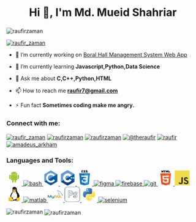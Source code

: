 <h1 align="center">Hi 👋, I'm Md. Mueid Shahriar</h1>
<h3 align="center"></h3>

<p align="left"> <img src="https://komarev.com/ghpvc/?username=raufirzaman&label=Profile%20views&color=0e75b6&style=flat" alt="raufirzaman" /> </p>

<p align="left"> <a href="https://twitter.com/raufir_zaman" target="blank"><img src="https://img.shields.io/twitter/follow/raufir_zaman?logo=twitter&style=for-the-badge" alt="raufir_zaman" /></a> </p>

- 🔭 I’m currently working on [Boral Hall Management System Web App](https://github.com/MueidShahriar/Boral-Hall-Management-System)

- 🌱 I’m currently learning **Javascript,Python,Data Science**

- 💬 Ask me about **C,C++,Python,HTML**

- 📫 How to reach me **raufir7@gmail.com**

- ⚡ Fun fact **Sometimes coding make me angry.**

<h3 align="left">Connect with me:</h3>
<p align="left">
<a href="https://twitter.com/raufir_zaman" target="blank"><img align="center" src="https://raw.githubusercontent.com/rahuldkjain/github-profile-readme-generator/master/src/images/icons/Social/twitter.svg" alt="raufir_zaman" height="30" width="40" /></a>
<a href="https://linkedin.com/in/raufirzaman" target="blank"><img align="center" src="https://raw.githubusercontent.com/rahuldkjain/github-profile-readme-generator/master/src/images/icons/Social/linked-in-alt.svg" alt="raufirzaman" height="30" width="40" /></a>
<a href="https://fb.com/raufirzaman" target="blank"><img align="center" src="https://raw.githubusercontent.com/rahuldkjain/github-profile-readme-generator/master/src/images/icons/Social/facebook.svg" alt="raufirzaman" height="30" width="40" /></a>
<a href="https://instagram.com/theraufir" target="blank"><img align="center" src="https://raw.githubusercontent.com/rahuldkjain/github-profile-readme-generator/master/src/images/icons/Social/instagram.svg" alt="@theraufir" height="30" width="40" /></a>
<a href="https://www.codechef.com/users/raufir" target="blank"><img align="center" src="https://cdn.jsdelivr.net/npm/simple-icons@3.1.0/icons/codechef.svg" alt="raufir" height="30" width="40" /></a>
<a href="https://codeforces.com/profile/amadeus_arkham" target="blank"><img align="center" src="https://raw.githubusercontent.com/rahuldkjain/github-profile-readme-generator/master/src/images/icons/Social/codeforces.svg" alt="amadeus_arkham" height="30" width="40" /></a>
</p>

<h3 align="left">Languages and Tools:</h3>
<p align="left"> <a href="https://developer.android.com" target="_blank" rel="noreferrer"> <img src="https://raw.githubusercontent.com/devicons/devicon/master/icons/android/android-original-wordmark.svg" alt="android" width="40" height="40"/> </a> <a href="https://www.gnu.org/software/bash/" target="_blank" rel="noreferrer"> <img src="https://www.vectorlogo.zone/logos/gnu_bash/gnu_bash-icon.svg" alt="bash" width="40" height="40"/> </a> <a href="https://www.cprogramming.com/" target="_blank" rel="noreferrer"> <img src="https://raw.githubusercontent.com/devicons/devicon/master/icons/c/c-original.svg" alt="c" width="40" height="40"/> </a> <a href="https://www.w3schools.com/cpp/" target="_blank" rel="noreferrer"> <img src="https://raw.githubusercontent.com/devicons/devicon/master/icons/cplusplus/cplusplus-original.svg" alt="cplusplus" width="40" height="40"/> </a> <a href="https://www.w3schools.com/css/" target="_blank" rel="noreferrer"> <img src="https://raw.githubusercontent.com/devicons/devicon/master/icons/css3/css3-original-wordmark.svg" alt="css3" width="40" height="40"/> </a> <a href="https://www.figma.com/" target="_blank" rel="noreferrer"> <img src="https://www.vectorlogo.zone/logos/figma/figma-icon.svg" alt="figma" width="40" height="40"/> </a> <a href="https://firebase.google.com/" target="_blank" rel="noreferrer"> <img src="https://www.vectorlogo.zone/logos/firebase/firebase-icon.svg" alt="firebase" width="40" height="40"/> </a> <a href="https://git-scm.com/" target="_blank" rel="noreferrer"> <img src="https://www.vectorlogo.zone/logos/git-scm/git-scm-icon.svg" alt="git" width="40" height="40"/> </a> <a href="https://www.w3.org/html/" target="_blank" rel="noreferrer"> <img src="https://raw.githubusercontent.com/devicons/devicon/master/icons/html5/html5-original-wordmark.svg" alt="html5" width="40" height="40"/> </a> <a href="https://developer.mozilla.org/en-US/docs/Web/JavaScript" target="_blank" rel="noreferrer"> <img src="https://raw.githubusercontent.com/devicons/devicon/master/icons/javascript/javascript-original.svg" alt="javascript" width="40" height="40"/> </a> <a href="https://www.linux.org/" target="_blank" rel="noreferrer"> <img src="https://raw.githubusercontent.com/devicons/devicon/master/icons/linux/linux-original.svg" alt="linux" width="40" height="40"/> </a> <a href="https://www.mathworks.com/" target="_blank" rel="noreferrer"> <img src="https://upload.wikimedia.org/wikipedia/commons/2/21/Matlab_Logo.png" alt="matlab" width="40" height="40"/> </a> <a href="https://www.mysql.com/" target="_blank" rel="noreferrer"> <img src="https://raw.githubusercontent.com/devicons/devicon/master/icons/mysql/mysql-original-wordmark.svg" alt="mysql" width="40" height="40"/> </a> <a href="https://www.photoshop.com/en" target="_blank" rel="noreferrer"> <img src="https://raw.githubusercontent.com/devicons/devicon/master/icons/photoshop/photoshop-line.svg" alt="photoshop" width="40" height="40"/> </a> <a href="https://www.python.org" target="_blank" rel="noreferrer"> <img src="https://raw.githubusercontent.com/devicons/devicon/master/icons/python/python-original.svg" alt="python" width="40" height="40"/> </a> <a href="https://www.selenium.dev" target="_blank" rel="noreferrer"> <img src="https://raw.githubusercontent.com/detain/svg-logos/780f25886640cef088af994181646db2f6b1a3f8/svg/selenium-logo.svg" alt="selenium" width="40" height="40"/> </a> </p>

<p><img align="left" src="https://github-readme-stats.vercel.app/api/top-langs?username=raufirzaman&show_icons=true&locale=en&layout=compact" alt="raufirzaman" /></p>

<p>&nbsp;<img align="center" src="https://github-readme-stats.vercel.app/api?username=raufirzaman&show_icons=true&locale=en" alt="raufirzaman" /></p>
